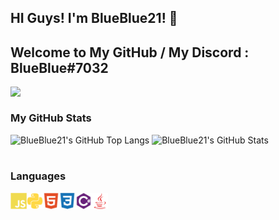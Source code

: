 ## HI Guys! I'm BlueBlue21! 👋
## Welcome to My GitHub / My Discord : BlueBlue#7032
<img align="left" src="https://komarev.com/ghpvc/?username=blueblue21&style=flat-square"/>

<br>

### My GitHub Stats

<div align="left">
    <img alt="BlueBlue21's GitHub Top Langs" src="https://github-readme-stats-mocha-zeta.vercel.app/api/top-langs/?username=bluenoob232&show_icons=true&theme=react&layout=compact"/>
  <img alt="BlueBlue21's GitHub Stats" src="https://github-readme-stats-mocha-zeta.vercel.app/api?username=bluenoob232&show_icons=true&theme=react"/>
</div>

<br>

### Languages

<img align="left" alt="Javascript" width="26px" src="https://github.com/devicons/devicon/blob/master/icons/javascript/javascript-plain.svg"/>
<img align="left" alt="Python" width="26px" src="https://github.com/devicons/devicon/blob/master/icons/python/python-plain.svg"/>
<img align="left" alt="Html" width="26px" src="https://github.com/devicons/devicon/blob/master/icons/html5/html5-plain.svg"/>
<img align="left" alt="Css" width="26px" src="https://github.com/devicons/devicon/blob/master/icons/css3/css3-plain.svg"/>
<img align="left" alt="C#" width="26px" src="https://github.com/devicons/devicon/blob/master/icons/csharp/csharp-plain.svg"/>
<img align="left" alt="Java" width="26px" src="https://github.com/devicons/devicon/blob/master/icons/java/java-plain.svg"/>
